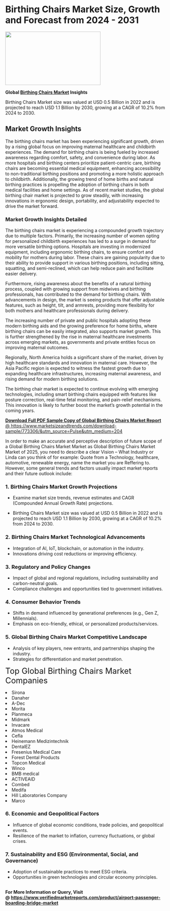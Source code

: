 <H1>Birthing Chairs Market Size, Growth and Forecast from 2024 - 2031</H1><img class="aligncenter size-medium wp-image-584254" src="https://thirdeyenews.in/wp-content/uploads/2024/09/Global-Market-Research-300x168.jpeg" alt="" width="300" height="168" /><p><strong>Global&nbsp;<a href="https://www.marketsizeandtrends.com/download-sample/773306/&amp;utm_source=Pulse&amp;utm_medium=204">Birthing Chairs Market</a> Insights</strong></p><p>Birthing Chairs Market size was valued at USD 0.5 Billion in 2022 and is projected to reach USD 1.1 Billion by 2030, growing at a CAGR of 10.2% from 2024 to 2030.</p><p><h2>Market Growth Insights</h2> <p>The birthing chairs market has been experiencing significant growth, driven by a rising global focus on improving maternal healthcare and childbirth experiences. The demand for birthing chairs is being fueled by increased awareness regarding comfort, safety, and convenience during labor. As more hospitals and birthing centers prioritize patient-centric care, birthing chairs are becoming essential medical equipment, enhancing accessibility to non-traditional birthing positions and promoting a more holistic approach to childbirth. Additionally, the growing trend of home births and natural birthing practices is propelling the adoption of birthing chairs in both medical facilities and home settings. As of recent market studies, the global birthing chair market is projected to grow steadily, with increasing innovations in ergonomic design, portability, and adjustability expected to drive the market forward.</p> <p><a href="#"></a></p> <h3>Market Growth Insights Detailed</h3> <p>The birthing chairs market is experiencing a compounded growth trajectory due to multiple factors. Primarily, the increasing number of women opting for personalized childbirth experiences has led to a surge in demand for more versatile birthing options. Hospitals are investing in modernized equipment, including ergonomic birthing chairs, to ensure comfort and mobility for mothers during labor. These chairs are gaining popularity due to their ability to provide support in various birthing positions, including sitting, squatting, and semi-reclined, which can help reduce pain and facilitate easier delivery.</p> <p>Furthermore, rising awareness about the benefits of a natural birthing process, coupled with growing support from midwives and birthing professionals, has contributed to the demand for birthing chairs. With advancements in design, the market is seeing products that offer adjustable features, such as height, tilt, and armrests, providing more flexibility for both mothers and healthcare professionals during delivery.</p> <p>The increasing number of private and public hospitals adopting these modern birthing aids and the growing preference for home births, where birthing chairs can be easily integrated, also supports market growth. This is further strengthened by the rise in maternal healthcare investments across emerging markets, as governments and private entities focus on improving maternal outcomes.</p> <p>Regionally, North America holds a significant share of the market, driven by high healthcare standards and innovation in maternal care. However, the Asia Pacific region is expected to witness the fastest growth due to expanding healthcare infrastructures, increasing maternal awareness, and rising demand for modern birthing solutions.</p> <p>The birthing chair market is expected to continue evolving with emerging technologies, including smart birthing chairs equipped with features like posture correction, real-time fetal monitoring, and pain-relief mechanisms. This innovation is likely to further boost the market’s growth potential in the coming years.</p> <p><a href="#"></p><p><span class=""><strong>Download Full PDF Sample Copy of Global Birthing Chairs Market Report</strong> @ <a href="https://www.marketsizeandtrends.com/download-sample/773306/&amp;utm_source=Pulse&amp;utm_medium=204" target="_blank">https://www.marketsizeandtrends.com/download-sample/773306/&amp;utm_source=Pulse&amp;utm_medium=204</a></span></p><p>In order to make an accurate and perceptive description of future scope of a Global&nbsp;Birthing Chairs Market Market as Global&nbsp;Birthing Chairs Market Market of 2025, you need to describe a clear Vision &ndash; What Industry or Linda can you think of for example: Quote from a Technology, healthcare, automotive, renewable energy, name the market you are Reffering to. However, some general trends and factors usually impact market reports and their future outlook include:</p><h3>1.&nbsp;<strong>Birthing Chairs Market Growth Projections</strong></h3><ul><li>Examine market size trends, revenue estimates and CAGR (Compounded Annual Growth Rate) projections.</li><li><p>Birthing Chairs Market size was valued at USD 0.5 Billion in 2022 and is projected to reach USD 1.1 Billion by 2030, growing at a CAGR of 10.2% from 2024 to 2030.</p></li></ul><h3>2.&nbsp;<strong>Birthing Chairs Market Technological Advancements</strong></h3><ul><li>Integration of AI, IoT, blockchain, or automation in the industry.</li><li>Innovations driving cost reductions or improving efficiency.</li></ul><h3>3.&nbsp;<strong>Regulatory and Policy Changes</strong></h3><ul><li>Impact of global and regional regulations, including sustainability and carbon-neutral goals.</li><li>Compliance challenges and opportunities tied to government initiatives.</li></ul><h3>4.&nbsp;<strong>Consumer Behavior Trends</strong></h3><ul><li>Shifts in demand influenced by generational preferences (e.g., Gen Z, Millennials).</li><li>Emphasis on eco-friendly, ethical, or personalized products/services.</li></ul><h3>5.&nbsp;<strong>Global Birthing Chairs Market Competitive Landscape</strong></h3><ul><li>Analysis of key players, new entrants, and partnerships shaping the industry.</li><li>Strategies for differentiation and market penetration.</li></ul><p data-pm-slice="1 1 []"><span style="color: inherit; font-family: inherit; font-size: 25px;">Top Global Birthing Chairs Market Companies</span></p><div class="" data-test-id=""><p><li>Sirona</li><li> Danaher</li><li> A-Dec</li><li> Morita</li><li> Planmeca</li><li> Midmark</li><li> Invacare</li><li> Atmos Medical</li><li> Cefla</li><li> Heinemann Medizintechnik</li><li> DentalEZ</li><li> Fresenius Medical Care</li><li> Forest Dental Products</li><li> Topcon Medical</li><li> Winco</li><li> BMB medical</li><li> ACTIVEAID</li><li> Combed</li><li> Medifa</li><li> Hill Laboratories Company</li><li> Marco</li></p></div><h3>6.&nbsp;<strong>Economic and Geopolitical Factors</strong></h3><ul><li>Influence of global economic conditions, trade policies, and geopolitical events.</li><li>Resilience of the market to inflation, currency fluctuations, or global crises.</li></ul><h3>7.&nbsp;<strong>Sustainability and ESG (Environmental, Social, and Governance)</strong></h3><ul><li>Adoption of sustainable practices to meet ESG criteria.</li><li>Opportunities in green technologies and circular economy principles.</li></ul><h2><strong style="font-size: 14px;">For More Information or Query, Visit @&nbsp;</strong><a style="background-color: #ffffff; font-size: 14px;" href="https://www.marketsizeandtrends.com/report/birthing-chairs-market/" target="_blank">https://www.verifiedmarketreports.com/product/airport-passenger-boarding-bridge-market</a></h2>
